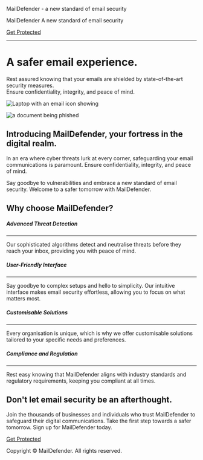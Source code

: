 MailDefender - a new standard of email security




MailDefender
A new standard of email security

[Get Protected](/static/md/login.html)

---

A safer email experience.
=========================

Rest assured knowing that your emails are shielded by state-of-the-art security measures.  
Ensure confidentiality, integrity, and peace of mind.

![Laptop with an email icon showing](email_on_laptop.svg)



![a document being phished](phish.svg)

Introducing MailDefender, your fortress in the digital realm.
-------------------------------------------------------------

In an era where cyber threats lurk at every corner, safeguarding your email communications is paramount. Ensure confidentiality, integrity, and peace of mind.

Say goodbye to vulnerabilities and embrace a new standard of email security. Welcome to a safer tomorrow with MailDefender.

Why choose MailDefender?
------------------------

##### Advanced Threat Detection

---

Our sophisticated algorithms detect and neutralise threats before they reach your inbox, providing you with peace of mind.

##### User-Friendly Interface

---

Say goodbye to complex setups and hello to simplicity. Our intuitive interface makes email security effortless, allowing you to focus on what matters most.

##### Customisable Solutions

---

Every organisation is unique, which is why we offer customisable solutions tailored to your specific needs and preferences.

##### Compliance and Regulation

---

Rest easy knowing that MailDefender aligns with industry standards and regulatory requirements, keeping you compliant at all times.

Don't let email security be an afterthought.
--------------------------------------------

Join the thousands of businesses and individuals who trust MailDefender to safeguard their digital communications. Take the first step towards a safer tomorrow. Sign up for MailDefender today.

[Get Protected](/static/md/login.html)



Copyright © MailDefender. All rights reserved.